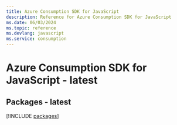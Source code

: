 ```yaml
---
title: Azure Consumption SDK for JavaScript
description: Reference for Azure Consumption SDK for JavaScript
ms.date: 06/03/2024
ms.topic: reference
ms.devlang: javascript
ms.service: consumption
---
```

# Azure Consumption SDK for JavaScript - latest
## Packages - latest
[!INCLUDE [packages](consumption-index.md)]